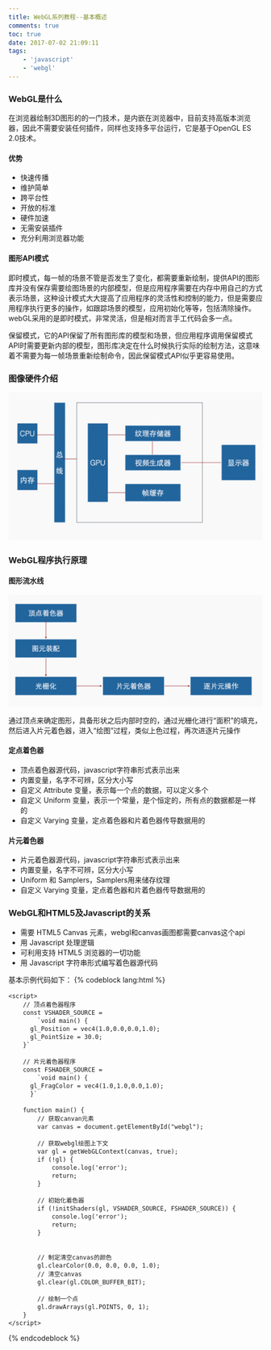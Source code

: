```yaml
---
title: WebGL系列教程--基本概述
comments: true
toc: true
date: 2017-07-02 21:09:11
tags: 
    - 'javascript'
    - 'webgl'
---
```


### WebGL是什么
在浏览器绘制3D图形的的一门技术，是内嵌在浏览器中，目前支持高版本浏览器，因此不需要安装任何插件，同样也支持多平台运行，它是基于OpenGL ES 2.0技术。

#### 优势

* 快速传播
* 维护简单
* 跨平台性
* 开放的标准
* 硬件加速
* 无需安装插件
* 充分利用浏览器功能

<!-- more -->

#### 图形API模式

即时模式，每一帧的场景不管是否发生了变化，都需要重新绘制，提供API的图形库并没有保存需要绘图场景的内部模型，但是应用程序需要在内存中用自己的方式表示场景，这种设计模式大大提高了应用程序的灵活性和控制的能力，但是需要应用程序执行更多的操作，如跟踪场景的模型，应用初始化等等，包括清除操作。webGL采用的是即时模式，非常灵活，但是相对而言手工代码会多一点。

保留模式，它的API保留了所有图形库的模型和场景，但应用程序调用保留模式API时需要更新内部的模型，图形库决定在什么时候执行实际的绘制方法，这意味着不需要为每一帧场景重新绘制命令，因此保留模式API似乎更容易使用。

### 图像硬件介绍

<img width="600" src="webgl-2017-07-02/01.jpeg"/>

### WebGL程序执行原理

#### 图形流水线

<img width="600" src="webgl-2017-07-02/02.jpeg"/>

通过顶点来确定图形，具备形状之后内部时空的，通过光栅化进行“面积”的填充，然后进入片元着色器，进入“绘图”过程，类似上色过程，再次进逐片元操作

#### 定点着色器

* 顶点着色器源代码，javascript字符串形式表示出来
* 内置变量，名字不可辨，区分大小写
* 自定义 Attribute 变量，表示每一个点的数据，可以定义多个
* 自定义 Uniform 变量，表示一个常量，是个恒定的，所有点的数据都是一样的
* 自定义 Varying 变量，定点着色器和片着色器传导数据用的
                                                                
#### 片元着色器

* 片元着色器源代码，javascript字符串形式表示出来
* 内置变量，名字不可辨，区分大小写
* Uniform 和 Samplers，Samplers用来储存纹理
* 自定义 Varying 变量，定点着色器和片着色器传导数据用的

### WebGL和HTML5及Javascript的关系

* 需要 HTML5 Canvas 元素，webgl和canvas画图都需要canvas这个api
* 用 Javascript 处理逻辑
* 可利用支持 HTML5 浏览器的一切功能
* 用 Javascript 字符串形式编写着色器源代码

基本示例代码如下：
{% codeblock lang:html %}
<body onload="main()">
    <canvas id="webgl" width="500" height="400"></canvas>
    <script src="../lib/webgl-utils.js"></script>
    <script src="../lib/webgl-debug.js"></script>
    <script src="../lib/cuon-utils.js"></script>

    <script>
        // 顶点着色器程序
        const VSHADER_SOURCE =
            `void main() {
          gl_Position = vec4(1.0,0.0,0.0,1.0);
          gl_PointSize = 30.0;
        }`
        
        // 片元着色器程序
        const FSHADER_SOURCE =
            `void main() {
          gl_FragColor = vec4(1.0,1.0,0.0,1.0);
          }`

        function main() {
            // 获取canvan元素
            var canvas = document.getElementById("webgl");

            // 获取webgl绘图上下文
            var gl = getWebGLContext(canvas, true);
            if (!gl) {
                console.log('error');
                return;
            }

            // 初始化着色器
            if (!initShaders(gl, VSHADER_SOURCE, FSHADER_SOURCE)) {
                console.log('error');
                return;
            }


            // 制定清空canvas的颜色
            gl.clearColor(0.0, 0.0, 0.0, 1.0);
            // 清空canvas
            gl.clear(gl.COLOR_BUFFER_BIT);

            // 绘制一个点
            gl.drawArrays(gl.POINTS, 0, 1);
        }
    </script>
</body>
{% endcodeblock %}